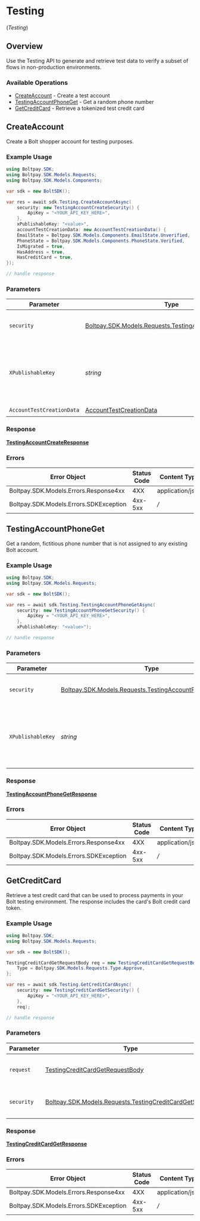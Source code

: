 # Testing
(*Testing*)

## Overview

Use the Testing API to generate and retrieve test data to verify a subset of flows in non-production environments.

### Available Operations

* [CreateAccount](#createaccount) - Create a test account
* [TestingAccountPhoneGet](#testingaccountphoneget) - Get a random phone number
* [GetCreditCard](#getcreditcard) - Retrieve a tokenized test credit card

## CreateAccount

Create a Bolt shopper account for testing purposes.

### Example Usage

```csharp
using Boltpay.SDK;
using Boltpay.SDK.Models.Requests;
using Boltpay.SDK.Models.Components;

var sdk = new BoltSDK();

var res = await sdk.Testing.CreateAccountAsync(
    security: new TestingAccountCreateSecurity() {
        ApiKey = "<YOUR_API_KEY_HERE>",
    },
    xPublishableKey: "<value>",
    accountTestCreationData: new AccountTestCreationData() {
    EmailState = Boltpay.SDK.Models.Components.EmailState.Unverified,
    PhoneState = Boltpay.SDK.Models.Components.PhoneState.Verified,
    IsMigrated = true,
    HasAddress = true,
    HasCreditCard = true,
});

// handle response
```

### Parameters

| Parameter                                                                                                         | Type                                                                                                              | Required                                                                                                          | Description                                                                                                       |
| ----------------------------------------------------------------------------------------------------------------- | ----------------------------------------------------------------------------------------------------------------- | ----------------------------------------------------------------------------------------------------------------- | ----------------------------------------------------------------------------------------------------------------- |
| `security`                                                                                                        | [Boltpay.SDK.Models.Requests.TestingAccountCreateSecurity](../../Models/Requests/TestingAccountCreateSecurity.md) | :heavy_check_mark:                                                                                                | The security requirements to use for the request.                                                                 |
| `XPublishableKey`                                                                                                 | *string*                                                                                                          | :heavy_check_mark:                                                                                                | The publicly shareable identifier used to identify your Bolt merchant division.                                   |
| `AccountTestCreationData`                                                                                         | [AccountTestCreationData](../../Models/Components/AccountTestCreationData.md)                                     | :heavy_check_mark:                                                                                                | N/A                                                                                                               |


### Response

**[TestingAccountCreateResponse](../../Models/Requests/TestingAccountCreateResponse.md)**
### Errors

| Error Object                           | Status Code                            | Content Type                           |
| -------------------------------------- | -------------------------------------- | -------------------------------------- |
| Boltpay.SDK.Models.Errors.Response4xx  | 4XX                                    | application/json                       |
| Boltpay.SDK.Models.Errors.SDKException | 4xx-5xx                                | */*                                    |

## TestingAccountPhoneGet

Get a random, fictitious phone number that is not assigned to any existing Bolt account.

### Example Usage

```csharp
using Boltpay.SDK;
using Boltpay.SDK.Models.Requests;

var sdk = new BoltSDK();

var res = await sdk.Testing.TestingAccountPhoneGetAsync(
    security: new TestingAccountPhoneGetSecurity() {
        ApiKey = "<YOUR_API_KEY_HERE>",
    },
    xPublishableKey: "<value>");

// handle response
```

### Parameters

| Parameter                                                                                                             | Type                                                                                                                  | Required                                                                                                              | Description                                                                                                           |
| --------------------------------------------------------------------------------------------------------------------- | --------------------------------------------------------------------------------------------------------------------- | --------------------------------------------------------------------------------------------------------------------- | --------------------------------------------------------------------------------------------------------------------- |
| `security`                                                                                                            | [Boltpay.SDK.Models.Requests.TestingAccountPhoneGetSecurity](../../Models/Requests/TestingAccountPhoneGetSecurity.md) | :heavy_check_mark:                                                                                                    | The security requirements to use for the request.                                                                     |
| `XPublishableKey`                                                                                                     | *string*                                                                                                              | :heavy_check_mark:                                                                                                    | The publicly shareable identifier used to identify your Bolt merchant division.                                       |


### Response

**[TestingAccountPhoneGetResponse](../../Models/Requests/TestingAccountPhoneGetResponse.md)**
### Errors

| Error Object                           | Status Code                            | Content Type                           |
| -------------------------------------- | -------------------------------------- | -------------------------------------- |
| Boltpay.SDK.Models.Errors.Response4xx  | 4XX                                    | application/json                       |
| Boltpay.SDK.Models.Errors.SDKException | 4xx-5xx                                | */*                                    |

## GetCreditCard

Retrieve a test credit card that can be used to process payments in your Bolt testing environment. The response includes the card's Bolt credit card token.

### Example Usage

```csharp
using Boltpay.SDK;
using Boltpay.SDK.Models.Requests;

var sdk = new BoltSDK();

TestingCreditCardGetRequestBody req = new TestingCreditCardGetRequestBody() {
    Type = Boltpay.SDK.Models.Requests.Type.Approve,
};

var res = await sdk.Testing.GetCreditCardAsync(
    security: new TestingCreditCardGetSecurity() {
        ApiKey = "<YOUR_API_KEY_HERE>",
    },
    req);

// handle response
```

### Parameters

| Parameter                                                                                                         | Type                                                                                                              | Required                                                                                                          | Description                                                                                                       |
| ----------------------------------------------------------------------------------------------------------------- | ----------------------------------------------------------------------------------------------------------------- | ----------------------------------------------------------------------------------------------------------------- | ----------------------------------------------------------------------------------------------------------------- |
| `request`                                                                                                         | [TestingCreditCardGetRequestBody](../../Models/Requests/TestingCreditCardGetRequestBody.md)                       | :heavy_check_mark:                                                                                                | The request object to use for the request.                                                                        |
| `security`                                                                                                        | [Boltpay.SDK.Models.Requests.TestingCreditCardGetSecurity](../../Models/Requests/TestingCreditCardGetSecurity.md) | :heavy_check_mark:                                                                                                | The security requirements to use for the request.                                                                 |


### Response

**[TestingCreditCardGetResponse](../../Models/Requests/TestingCreditCardGetResponse.md)**
### Errors

| Error Object                           | Status Code                            | Content Type                           |
| -------------------------------------- | -------------------------------------- | -------------------------------------- |
| Boltpay.SDK.Models.Errors.Response4xx  | 4XX                                    | application/json                       |
| Boltpay.SDK.Models.Errors.SDKException | 4xx-5xx                                | */*                                    |
